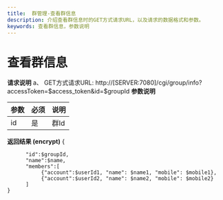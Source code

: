 ```yaml
---
title:  群管理-查看群信息
description: 介绍查看群信息时的GET方式请求URL，以及请求的数据格式和参数。
keywords: 查看群信息，参数说明
---
```


# 查看群信息

**请求说明**
a、 GET方式请求URL:
http://[SERVER:7080]/cgi/group/info?accessToken=$access_token&id=$groupId
**参数说明**

| 参数 | 必须 | 说明 |
| ---- | ---- | ---- |
| id   | 是   | 群Id |

**返回结果 (encrypt)**
{

```
      "id":$groupId,
      "name":$name,
      "members":[
           {"account":$userId1, "name": $name1, "mobile": $mobile1},
           {"account":$userId2, "name": $name2, "mobile": $mobile2}
      ]
}
```
